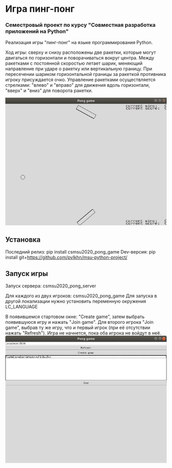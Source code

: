 # Игра пинг-понг
### Семестровый проект по курсу "Совместная разработка приложений на Python"

Реализация игры "пинг-понг" на языке программирования Python.

Ход игры: сверху и снизу расположены две ракетки, которые могут двигаться по горизонтали и поворачиваться вокруг центра. Между ракетками с постоянной скоростью летает шарик, меняющий направление при ударе о ракетку или вертикальную границу. При пересечении шариком горизонтальной границы за ракеткой противника игроку присуждается очко. Управление ракетками осуществляется стрелками: "влево" и "вправо" для движения вдоль горизонтали, "вверх" и "вниз" для поворота ракетки.

![Gif](https://github.com/pvlkhn/msu-python-project/blob/gif/test/%D0%93%D0%B8%D1%84%D0%BA%D0%B0.gif)

## Установка

Последний релиз: pip install csmsu2020_pong_game
Dev-версия: pip install git+https://github.com/pvlkhn/msu-python-project/

## Запуск игры

Запуск сервера: csmsu2020_pong_server

Для каждого из двух игроков: csmsu2020_pong_game
Для запуска в другой локализации нужно установить переменную окружения LC_LANGUAGE

В появившемся стартовом окне: "Create game", затем выбрать появившуюся игру и нажать "Join game". Для второго игрока "Join game", выбрав ту же игру, что и первый игрок (при её отсутствии нажать "Refresh"). Игра не начнется, пока оба игрока не войдут в неё.
![Start](https://github.com/pvlkhn/msu-python-project/blob/gif/test/Start.png)
